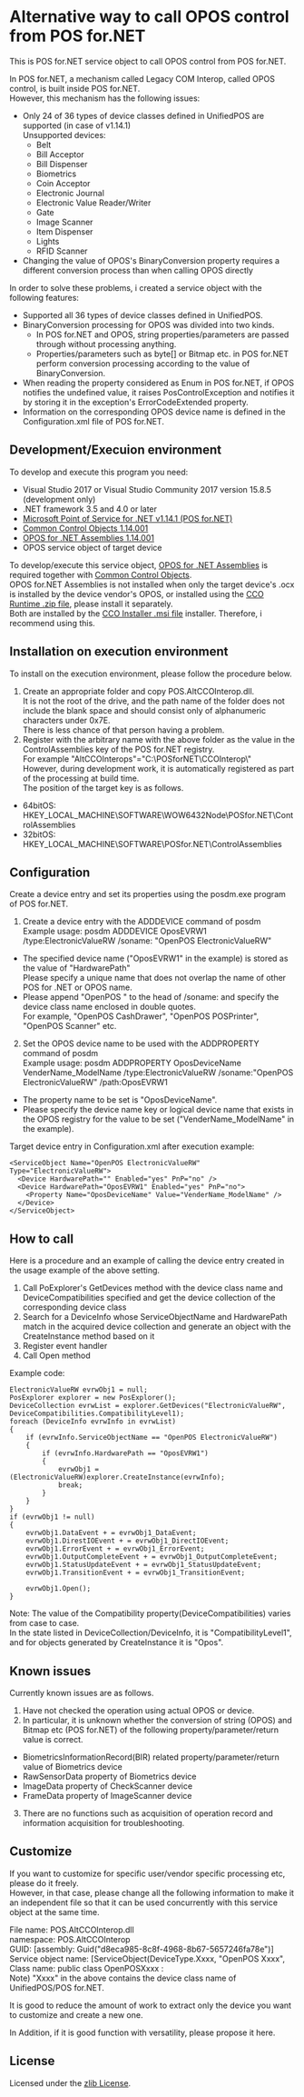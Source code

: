 # Alternative way to call OPOS control from POS for.NET

This is POS for.NET service object to call OPOS control from POS for.NET.

In POS for.NET, a mechanism called Legacy COM Interop, called OPOS control, is built inside POS for.NET.  
However, this mechanism has the following issues:

- Only 24 of 36 types of device classes defined in UnifiedPOS are supported (in case of v1.14.1)  
  Unsupported devices:  
  - Belt
  - Bill Acceptor
  - Bill Dispenser
  - Biometrics
  - Coin Acceptor
  - Electronic Journal
  - Electronic Value Reader/Writer
  - Gate
  - Image Scanner
  - Item Dispenser
  - Lights
  - RFID Scanner
- Changing the value of OPOS's BinaryConversion property requires a different conversion process than when calling OPOS directly

In order to solve these problems, i created a service object with the following features:

- Supported all 36 types of device classes defined in UnifiedPOS.  
- BinaryConversion processing for OPOS was divided into two kinds.  
  - In POS for.NET and OPOS, string properties/parameters are passed through without processing anything.  
  - Properties/parameters such as byte[] or Bitmap etc. in POS for.NET perform conversion processing according to the value of BinaryConversion.  
- When reading the property considered as Enum in POS for.NET, if OPOS notifies the undefined value, it raises PosControlException and notifies it by storing it in the exception's ErrorCodeExtended property.  
- Information on the corresponding OPOS device name is defined in the Configuration.xml file of POS for.NET.  

## Development/Execuion environment

To develop and execute this program you need:

- Visual Studio 2017 or Visual Studio Community 2017  version 15.8.5 (development only)
- .NET framework 3.5 and 4.0 or later
- [Microsoft Point of Service for .NET v1.14.1 (POS for.NET)](P4.N)
- [Common Control Objects 1.14.001](CCO)
- [OPOS for .NET Assemblies 1.14.001](OPOS.NET)
- OPOS service object of target device

[P4.N]: https://www.microsoft.com/en-us/download/details.aspx?id=55758
[CCO]: http://monroecs.com/oposccos_current.htm
[OPOS.NET]: http://monroecs.com/posfordotnet/opos_dotnet.htm  

To develop/execute this service object, [OPOS for .NET Assemblies](OPOS.NET) is required together with [Common Control Objects](CCO).  
OPOS for.NET Assemblies is not installed when only the target device's .ocx is installed by the device vendor's OPOS, or installed using the [CCO Runtime .zip file](CCOzip), please install it separately.  
Both are installed by the [CCO Installer .msi file](CCOmsi) installer.
Therefore, i recommend using this.

[CCOzip]: http://www.monroecs.com/files/OposCCOs-1_14_001.zip
[CCOmsi]: http://www.monroecs.com/files/OPOS_CCOs_1.14.001.msi

## Installation on execution environment

To install on the execution environment, please follow the procedure below.

1. Create an appropriate folder and copy POS.AltCCOInterop.dll.  
   It is not the root of the drive, and the path name of the folder does not include the blank space and should consist only of alphanumeric characters under 0x7E.  
   There is less chance of that person having a problem.  
2. Register with the arbitrary name with the above folder as the value in the ControlAssemblies key of the POS for.NET registry.  
   For example "AltCCOInterops"="C:\\POSforNET\\CCOInterop\\"  
   However, during development work, it is automatically registered as part of the processing at build time.  
   The position of the target key is as follows.  
  - 64bitOS: HKEY_LOCAL_MACHINE\\SOFTWARE\\WOW6432Node\\POSfor.NET\\ControlAssemblies  
  - 32bitOS: HKEY_LOCAL_MACHINE\\SOFTWARE\\POSfor.NET\\ControlAssemblies  

## Configuration

Create a device entry and set its properties using the posdm.exe program of POS for.NET.

1. Create a device entry with the ADDDEVICE command of posdm  
   Example usage: posdm ADDDEVICE OposEVRW1 /type:ElectronicValueRW /soname: "OpenPOS ElectronicValueRW"  
  - The specified device name ("OposEVRW1" in the example) is stored as the value of "HardwarePath"  
    Please specify a unique name that does not overlap the name of other POS for .NET or OPOS name.  
  - Please append "OpenPOS " to the head of /soname: and specify the device class name enclosed in double quotes.  
    For example, "OpenPOS CashDrawer", "OpenPOS POSPrinter", "OpenPOS Scanner" etc.  
2. Set the OPOS device name to be used with the ADDPROPERTY command of posdm  
   Example usage: posdm ADDPROPERTY OposDeviceName VenderName_ModelName /type:ElectronicValueRW /soname:"OpenPOS ElectronicValueRW" /path:OposEVRW1  
  - The property name to be set is "OposDeviceName".  
  - Please specify the device name key or logical device name that exists in the OPOS registry for the value to be set ("VenderName_ModelName" in the example).  

Target device entry in Configuration.xml after execution example:


    <ServiceObject Name="OpenPOS ElectronicValueRW" Type="ElectronicValueRW">
      <Device HardwarePath="" Enabled="yes" PnP="no" />
      <Device HardwarePath="OposEVRW1" Enabled="yes" PnP="no">
        <Property Name="OposDeviceName" Value="VenderName_ModelName" />
      </Device>
    </ServiceObject>


## How to call

Here is a procedure and an example of calling the device entry created in the usage example of the above setting.

1. Call PoExplorer's GetDevices method with the device class name and DeviceCompatibilities specified and get the device collection of the corresponding device class  
2. Search for a DeviceInfo whose ServiceObjectName and HardwarePath match in the acquired device collection and generate an object with the CreateInstance method based on it  
3. Register event handler  
4. Call Open method  

Example code:


    ElectronicValueRW evrwObj1 = null;
    PosExplorer explorer = new PosExplorer();
    DeviceCollection evrwList = explorer.GetDevices("ElectronicValueRW", DeviceCompatibilities.CompatibilityLevel1);
    foreach (DeviceInfo evrwInfo in evrwList)
    {
        if (evrwInfo.ServiceObjectName == "OpenPOS ElectronicValueRW")
        {
            if (evrwInfo.HardwarePath == "OposEVRW1")
            {
                evrwObj1 = (ElectronicValueRW)explorer.CreateInstance(evrwInfo);
                break;
            }
        }
    }
    if (evrwObj1 != null)
    {
        evrwObj1.DataEvent + = evrwObj1_DataEvent;
        evrwObj1.DirestIOEvent + = evrwObj1_DirectIOEvent;
        evrwObj1.ErrorEvent + = evrwObj1_ErrorEvent;
        evrwObj1.OutputCompleteEvent + = evrwObj1_OutputCompleteEvent;
        evrwObj1.StatusUpdateEvent + = evrwObj1_StatusUpdateEvent;
        evrwObj1.TransitionEvent + = evrwObj1_TransitionEvent;
     
        evrwObj1.Open();
    }


Note: The value of the Compatibility property(DeviceCompatibilities) varies from case to case.  
In the state listed in DeviceCollection/DeviceInfo, it is "CompatibilityLevel1", and for objects generated by CreateInstance it is "Opos".

## Known issues

Currently known issues are as follows.

1. Have not checked the operation using actual OPOS or device.  
2. In particular, it is unknown whether the conversion of string (OPOS) and Bitmap etc (POS for.NET) of the following property/parameter/return value is correct.  
  - BiometricsInformationRecord(BIR) related property/parameter/return value of Biometrics device  
  - RawSensorData property of Biometrics device  
  - ImageData property of CheckScanner device  
  - FrameData property of ImageScanner device  
3. There are no functions such as acquisition of operation record and information acquisition for troubleshooting.  

## Customize

If you want to customize for specific user/vendor specific processing etc, please do it freely.  
However, in that case, please change all the following information to make it an independent file so that it can be used concurrently with this service object at the same time.  

File name: POS.AltCCOInterop.dll  
namespace: POS.AltCCOInterop  
GUID: [assembly: Guid("d8eca985-8c8f-4968-8b67-5657246fa78e")]  
Service object name: [ServiceObject(DeviceType.Xxxx, "OpenPOS Xxxx",  
Class name: public class OpenPOSXxxx :  
Note) "Xxxx" in the above contains the device class name of UnifiedPOS/POS for.NET.

It is good to reduce the amount of work to extract only the device you want to customize and create a new one.  

In Addition, if it is good function with versatility, please propose it here.

## License

Licensed under the [zlib License](./LICENSE).

